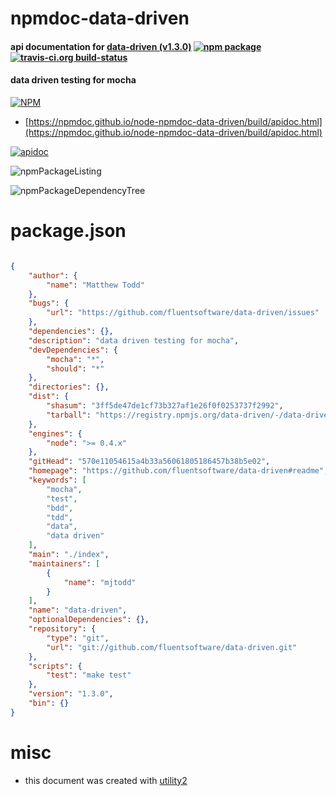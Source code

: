 # npmdoc-data-driven

#### api documentation for  [data-driven (v1.3.0)](https://github.com/fluentsoftware/data-driven#readme)  [![npm package](https://img.shields.io/npm/v/npmdoc-data-driven.svg?style=flat-square)](https://www.npmjs.org/package/npmdoc-data-driven) [![travis-ci.org build-status](https://api.travis-ci.org/npmdoc/node-npmdoc-data-driven.svg)](https://travis-ci.org/npmdoc/node-npmdoc-data-driven)

#### data driven testing for mocha

[![NPM](https://nodei.co/npm/data-driven.png?downloads=true&downloadRank=true&stars=true)](https://www.npmjs.com/package/data-driven)

- [https://npmdoc.github.io/node-npmdoc-data-driven/build/apidoc.html](https://npmdoc.github.io/node-npmdoc-data-driven/build/apidoc.html)

[![apidoc](https://npmdoc.github.io/node-npmdoc-data-driven/build/screenCapture.buildCi.browser.%252Ftmp%252Fbuild%252Fapidoc.html.png)](https://npmdoc.github.io/node-npmdoc-data-driven/build/apidoc.html)

![npmPackageListing](https://npmdoc.github.io/node-npmdoc-data-driven/build/screenCapture.npmPackageListing.svg)

![npmPackageDependencyTree](https://npmdoc.github.io/node-npmdoc-data-driven/build/screenCapture.npmPackageDependencyTree.svg)



# package.json

```json

{
    "author": {
        "name": "Matthew Todd"
    },
    "bugs": {
        "url": "https://github.com/fluentsoftware/data-driven/issues"
    },
    "dependencies": {},
    "description": "data driven testing for mocha",
    "devDependencies": {
        "mocha": "*",
        "should": "*"
    },
    "directories": {},
    "dist": {
        "shasum": "3ff5de47de1cf73b327af1e26f0f0253737f2992",
        "tarball": "https://registry.npmjs.org/data-driven/-/data-driven-1.3.0.tgz"
    },
    "engines": {
        "node": ">= 0.4.x"
    },
    "gitHead": "570e11054615a4b33a56061805186457b38b5e02",
    "homepage": "https://github.com/fluentsoftware/data-driven#readme",
    "keywords": [
        "mocha",
        "test",
        "bdd",
        "tdd",
        "data",
        "data driven"
    ],
    "main": "./index",
    "maintainers": [
        {
            "name": "mjtodd"
        }
    ],
    "name": "data-driven",
    "optionalDependencies": {},
    "repository": {
        "type": "git",
        "url": "git://github.com/fluentsoftware/data-driven.git"
    },
    "scripts": {
        "test": "make test"
    },
    "version": "1.3.0",
    "bin": {}
}
```



# misc
- this document was created with [utility2](https://github.com/kaizhu256/node-utility2)
